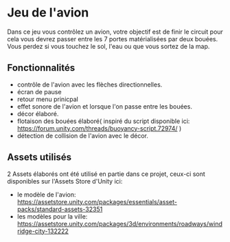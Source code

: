 # Jeu de l'avion

Dans ce jeu vous contrôlez un avion, votre objectif est de finir le circuit pour cela vous devrez passer entre les
7 portes matérialisées par deux bouées. Vous perdez si vous touchez le sol, l'eau ou que vous sortez de la map.

## Fonctionnalités
 * contrôle de l'avion avec les flèches directionnelles.
 * écran de pause
 * retour menu prinicpal
 * effet sonore de l'avion et lorsque l'on passe entre les bouées.
 * décor élaboré.
 * flotaison des bouées élaboré( inspiré du script disponible ici: https://forum.unity.com/threads/buoyancy-script.72974/ )
 * détection de collision de l'avion avec le décor.

## Assets utilisés
2 Assets élaborés ont été utilisé en partie dans ce projet, ceux-ci sont disponibles sur l'Assets Store d'Unity ici:
 * le modèle de l'avion: https://assetstore.unity.com/packages/essentials/asset-packs/standard-assets-32351
 * les modèles pour la ville: https://assetstore.unity.com/packages/3d/environments/roadways/windridge-city-132222
